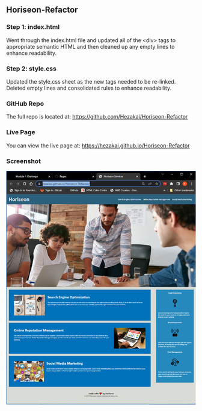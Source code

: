 ## Horiseon-Refactor


### Step 1: index.html
 Went through the index.html file and updated all of the &lt;div&gt; tags to appropriate semantic HTML and then cleaned up any empty lines to enhance readability.

### Step 2: style.css
  Updated the style.css sheet as the new tags needed to be re-linked.  Deleted empty lines and consolidated rules to enhance readability.

### GitHub Repo
The full repo is located at: https://github.com/Hezakai/Horiseon-Refactor

### Live Page
You can view the live page at: https://hezakai.github.io/Horiseon-Refactor

### Screenshot
![Screenshot of deployed website](assets/images/horiseonss.PNG)